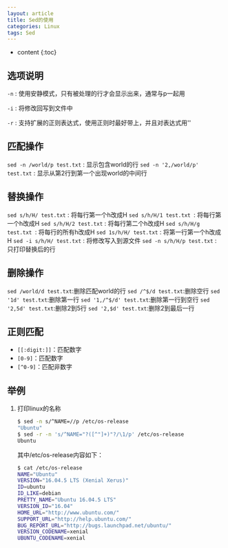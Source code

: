 ```yaml
---
layout: article
title: Sed的使用
categories: Linux
tags: Sed
---
```


* content
{:toc}
## 选项说明

`-n` : 使用安静模式，只有被处理的行才会显示出来，通常与p一起用

`-i` : 将修改回写到文件中

`-r` : 支持扩展的正则表达式，使用正则时最好带上，并且对表达式用''

<!--more-->

## 匹配操作

`sed -n /world/p test.txt` : 显示包含world的行
`sed -n '2,/world/p' test.txt` : 显示从第2行到第一个出现world的中间行

## 替换操作
`sed s/h/H/ test.txt`  : 将每行第一个h改成H
`sed s/h/H/1 test.txt `: 将每行第一个h改成H
`sed s/h/H/2 test.txt` : 将每行第二个h改成H
`sed s/h/H/g test.txt `: 将每行的所有h改成H
`sed 1s/h/H/ test.txt` : 将第一行第一个h改成H
`sed -i s/h/H/ test.txt` : 将修改写入到源文件
`sed -n s/h/H/p test.txt` : 只打印替换后的行

## 删除操作
`sed /world/d test.txt`:删除匹配world的行
`sed /^$/d test.txt`:删除空行
`sed '1d' test.txt`:删除第一行
`sed '1,/^$/d' test.txt`:删除第一行到空行
`sed '2,5d' test.txt`:删除2到5行
`sed '2,$d' test.txt`:删除2到最后一行

## 正则匹配

* `[[:digit:]]`：匹配数字
* `[0-9]`：匹配数字
* `[^0-9]`：匹配非数字

## 举例

1. 打印linux的名称

   ```bash
   $ sed -n s/^NAME=//p /etc/os-release
   "Ubuntu"
   $ sed -r -n 's/^NAME="?([^"]+)"?/\1/p' /etc/os-release
   Ubuntu
   ```

   其中/etc/os-release内容如下：

   ```bash
   $ cat /etc/os-release
   NAME="Ubuntu"
   VERSION="16.04.5 LTS (Xenial Xerus)"
   ID=ubuntu
   ID_LIKE=debian
   PRETTY_NAME="Ubuntu 16.04.5 LTS"
   VERSION_ID="16.04"
   HOME_URL="http://www.ubuntu.com/"
   SUPPORT_URL="http://help.ubuntu.com/"
   BUG_REPORT_URL="http://bugs.launchpad.net/ubuntu/"
   VERSION_CODENAME=xenial
   UBUNTU_CODENAME=xenial
   ```